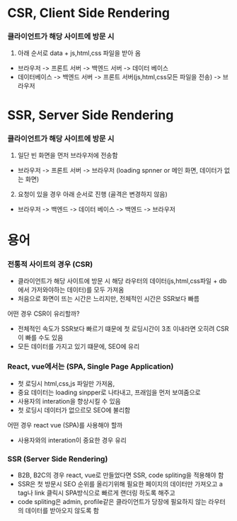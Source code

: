 # CSR, Client Side Rendering

### 클라이언트가 해당 사이트에 방문 시

1. 아래 순서로 data + js,html,css 파일을 받아 옴

- 브라우저 -> 프론트 서버 -> 백엔드 서버 -> 데이터 베이스
- 데이터베이스 -> 백엔드 서버 -> 프론트 서버(js,html,css모든 파일을 전송) -> 브라우저

# SSR, Server Side Rendering

### 클라이언트가 해당 사이트에 방문 시

1. 일단 빈 화면을 먼저 브라우저에 전송함

- 브라우저 -> 프론트 서버 -> 브라우저 (loading spnner or 메인 화면, 데이터가 없는 화면)

2. 요청이 있을 경우 아래 순서로 진행 (골격은 변경하지 않음)

- 브라우저 -> 백엔드 -> 데이터 베이스 -> 백엔드 -> 브라우저

# 용어

### 전통적 사이트의 경우 (CSR)

- 클라이언트가 해당 사이트에 방문 시 해당 라우터의 데이터(js,html,css파일 + db에서 가저와야하는 데이터)를 모두 가져옴
- 처음으로 화면이 뜨는 시간은 느리지만, 전체적인 시간은 SSR보다 빠름

어떤 경우 CSR이 유리할까?

- 전체적인 속도가 SSR보다 빠르기 떄문에 첫 로딩시간이 3초 이내라면 오히려 CSR이 빠를 수도 있음
- 모든 데이터를 가지고 있기 떄문에, SEO에 유리

### React, vue에서는 (SPA, Single Page Application)

- 첫 로딩시 html,css,js 파일만 가저옴,
- 중요 데이터는 loading sinpper로 나타내고, 프래임을 먼저 보여줌으로
- 사용자의 interation을 향상시킬 수 있음
- 첫 로딩시 데이터가 없으르모 SEO에 불리함

어떤 경우 react vue (SPA)를 사용해야 할까

- 사용자와의 interation이 중요한 경우 유리

### SSR (Server Side Rendering)

- B2B, B2C의 경우 react, vue로 만들었다면 SSR, code spliting을 적용해야 함
- SSR은 첫 방문시 SEO 순위를 올리기위해 필요한 페이지의 데이터만 가져오고 a tag나 link 클릭시 SPA방식으로 빠르게 랜더링 하도록 해주고
- code spliting은 admin, profile같은 클라이언트가 당장에 필요하지 않는 라우터의 데이터를 받아오지 않도록 함
